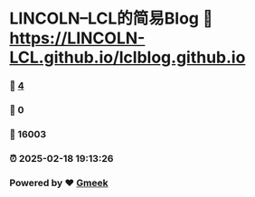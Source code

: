 # LINCOLN–LCL的简易Blog :link: https://LINCOLN-LCL.github.io/lclblog.github.io 
### :page_facing_up: [4](https://LINCOLN-LCL.github.io/lclblog.github.io/tag.html) 
### :speech_balloon: 0 
### :hibiscus: 16003 
### :alarm_clock: 2025-02-18 19:13:26 
### Powered by :heart: [Gmeek](https://github.com/Meekdai/Gmeek)
